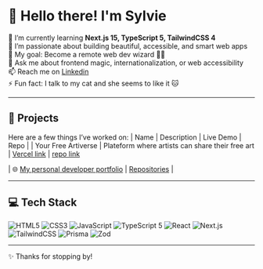 # 👋 Hello there! I'm Sylvie

🌱 I’m currently learning **Next.js 15, TypeScript 5, TailwindCSS 4**  
👀 I’m passionate about building beautiful, accessible, and smart web apps  
🎯 My goal: Become a remote web dev wizard 🧙‍♀️  
💬 Ask me about frontend magic, internationalization, or web accessibility  
📫 Reach me on [Linkedin](www.linkedin.com/in/sylvie-castet)  
⚡ Fun fact: I talk to my cat and she seems to like it 🐱

---

## 🚀 Projects

Here are a few things I’ve worked on:
| Name                   | Description                                      | Live Demo                                              | Repo         |
| Your Free Artiverse    | Plateform where artists can share their free art | [Vercel link](https://your-free-artiverse.vercel.app)  | [repo link](https://github.com/Sylvie-C/your-free-artiverse)

| 🌐 [My personal developer portfolio](https://sylvieswebcorner.fr) | [Repositories]([https://github.com/yourname/portfolio](https://github.com/Sylvie-C?tab=repositories)) |

---

## 💻 Tech Stack

![HTML5](https://img.shields.io/badge/-HTML5-E34F26?logo=html5&logoColor=white)
![CSS3](https://img.shields.io/badge/-CSS3-1572B6?logo=css3&logoColor=white)
![JavaScript](https://img.shields.io/badge/-JavaScript-F7DF1E?logo=javascript&logoColor=black)
![TypeScript 5](https://img.shields.io/badge/-TypeScript%205-3178C6?logo=typescript&logoColor=white)
![React](https://img.shields.io/badge/-React-61DAFB?logo=react&logoColor=black)
![Next.js](https://img.shields.io/badge/-Next.js-000000?logo=next.js)
![TailwindCSS](https://img.shields.io/badge/-TailwindCSS-38B2AC?logo=tailwind-css&logoColor=white)
![Prisma](https://img.shields.io/badge/-Prisma-2D3748?logo=prisma&logoColor=white)
![Zod](https://img.shields.io/badge/-Zod-6D28D9?logo=data&logoColor=white)

---

✨ Thanks for stopping by!
